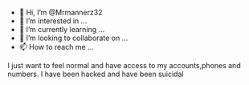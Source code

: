 - 👋 Hi, I’m @Mrmannerz32
- 👀 I’m interested in ...
- 🌱 I’m currently learning ...
- 💞️ I’m looking to collaborate on ...
- 📫 How to reach me ...

<!---
Mrmannerz32/Mrmannerz32 is a ✨ special ✨ repository because its `README.md` (this file) appears on your GitHub profile.
You can click the Preview link to take a look at your changes.
--->
I just want to feel normal and have access to my accounts,phones and numbers. I have been hacked and have been suicidal 
